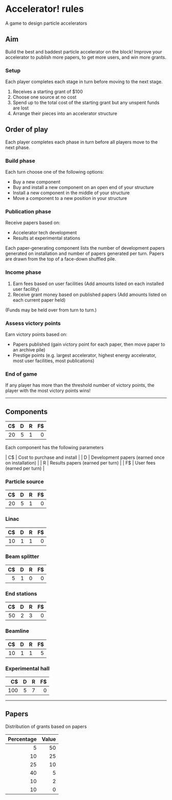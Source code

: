 # Accelerator! rules
A game to design particle accelerators

## Aim
Build the best and baddest particle accelerator on the block! Improve your accelerator to publish more papers, to get more users, and win more grants. 

### Setup
Each player completes each stage in turn before moving to the next stage.
1. Receives a starting grant of $100
2. Choose one source at no cost
3. Spend up to the total cost of the starting grant but any unspent funds are lost
4. Arrange their pieces into an accelerator structure

## Order of play
Each player completes each phase in turn before all players move to the next phase.

### Build phase
Each turn choose one of the following options:
* Buy a new component
* Buy and install a new component on an open end of your structure 
* Install a new component in the middle of your structure
* Move a component to a new position in your structure

### Publication phase
Receive papers based on:
* Accelerator tech development
* Results at experimental stations

Each paper-generating component lists the number of development papers generated on installation and number of papers generated per turn. Papers are drawn from the top of a face-down shuffled pile.

### Income phase
1. Earn fees based on user facilities (Add amounts listed on each installed user facility)
2. Receive grant money based on published papers (Add amounts listed on each current paper held)

(Funds may be held over from turn to turn.)

### Assess victory points
Earn victory points based on:
* Papers published (gain victory point for each paper, then move paper to an archive pile)
* Prestige points (e.g. largest accelerator, highest energy accelerator, most user facilities, most publications)

### End of game
If any player has more than the threshold number of victory points, the player with the most victory points wins!

---

## Components
| C$ | D | R | F$ |
| --: | --: | --: | --: |
| 20 | 5 | 1 | 0 |

Each component has the following parameters

| C$ | Cost to purchase and install |
| D | Development papers (earned once on installation) |
| R | Results papers (earned per turn) |
| F$ | User fees (earned per turn) |

### Particle source
| C$ | D | R | F$ |
| --: | --: | --: | --: |
| 20 | 5 | 1 | 0 |

### Linac
| C$ | D | R | F$ |
| --: | --: | --: | --: |
| 10 | 1 | 1 | 0 |

### Beam splitter
| C$ | D | R | F$ |
| --: | --: | --: | --: |
| 5 | 1 | 0 | 0 |

### End stations
| C$ | D | R | F$ |
| --: | --: | --: | --: |
| 50 | 2 | 3 | 0 |

### Beamline
| C$ | D | R | F$ |
| --: | --: | --: | --: |
| 10 | 1 | 1 | 5 |

### Experimental hall
| C$ | D | R | F$ |
| --: | --: | --: | --: |
| 100 | 5 | 7 | 0 |

---
## Papers

Distribution of grants based on papers

| Percentage | Value |
| ----------: | -------: |
| 5 | 50 |
| 10 | 25 |
| 25 | 10 |
| 40 | 5 |
| 10 | 2 |
| 10 | 0 |
